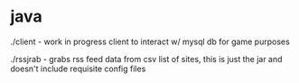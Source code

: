 # java

./client - work in progress client to interact w/ mysql db for game purposes 

./rssjrab - grabs rss feed data from csv list of sites, this is just the jar and doesn't include requisite config files 
